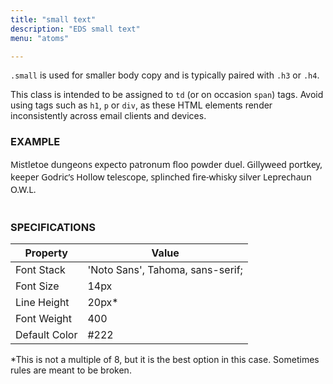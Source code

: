 ```yaml
---
title: "small text"
description: "EDS small text"
menu: "atoms"

---
```


`.small`  is used for smaller body copy and is typically paired with `.h3` or `.h4`.

<div class="note">
This class is intended to be assigned to <code>td</code> (or on occasion <code>span</code>) tags. Avoid using tags such as <code>h1</code>, <code>p</code> or <code>div</code>, as these HTML elements render inconsistently across email clients and devices.
</div>

### EXAMPLE
<span style="font-family: 'Noto Sans', Tahoma, sans-serif;font-size:14px;font-weight:400;line-height:20px;text-transform:none;">Mistletoe dungeons expecto patronum floo powder duel. Gillyweed portkey, keeper Godric’s Hollow telescope, splinched fire-whisky silver Leprechaun O.W.L.</span>
<br><br>
### SPECIFICATIONS

Property | Value
--- | ---
Font Stack | 'Noto Sans', Tahoma, sans-serif;
Font Size | 14px
Line Height | 20px*
Font Weight | 400
Default Color | #222

<span style="font-size:14px;">*This is not a multiple of 8, but it is the best option in this case. Sometimes rules are meant to be broken.</span>
